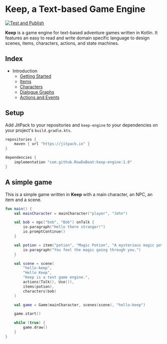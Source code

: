 # Keep, a Text-based Game Engine

[![Test and Publish](https://github.com/RowDaBoat/keep-engine/actions/workflows/ci.yml/badge.svg)](https://github.com/RowDaBoat/keep-engine/actions/workflows/ci.yml)

**Keep** is a game engine for text-based adventure games written in Kotlin. It features an easy to read and write domain specific language to design scenes, items, characters, actions, and state machines.

## Index

- Introduction
  - [Getting Started](doc/getting-started.md)
  - [Items](doc/items.md)
  - [Characters](doc/characters.md)
  - [Dialogue Graphs](doc/dialogue-graphs.md)
  - [Actions and Events](doc/actions-and-events.md)

## Setup

Add JitPack to your repositories and `keep-engine` to your dependencies on your project's `build.gradle.kts`.

```kotlin
repositories {
    maven { url "https://jitpack.io" }
}

dependencies {
    implementation "com.github.RowDaBoat:keep-engine:1.0"
}
```

## A simple game

This is a simple game written in **Keep** with a main character, an NPC, an item and a scene.

```kotlin
fun main() {
    val mainCharacter = mainCharacter("player", "John")

    val bob = npc("bob", "Bob") onTalk {
        io.paragraph("Hello there stranger!")
        io.promptContinue()
    }

    val potion = item("potion", "Magic Potion", "A mysterious magic potion") onUse {
        io.paragraph("You feel the magic going through you.")
    }

    val scene = scene(
        "hello-keep",
        "Hello Keep",
        "Keep is a text game engine.",
        actions(Talk(), Use()),
        items(potion),
        characters(bob)
    )

    val game = Game(mainCharacter, scenes(scene), "hello-keep")

    game.start()

    while (true) {
        game.draw()
    }
}
```
